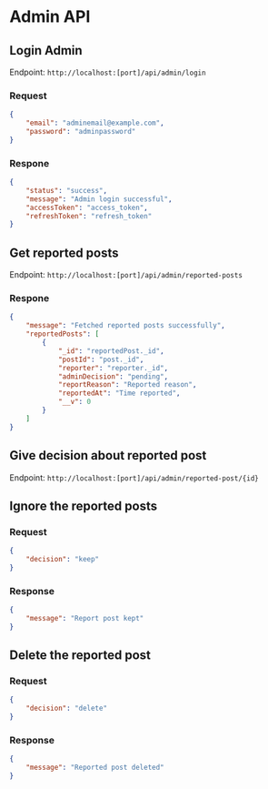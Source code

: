 # Admin API

## Login Admin

Endpoint: `http://localhost:[port]/api/admin/login`

### Request

```json
{
    "email": "adminemail@example.com",
    "password": "adminpassword"
}
```

### Respone
```json
{
    "status": "success",
    "message": "Admin login successful",
    "accessToken": "access_token",
    "refreshToken": "refresh_token"
}
```

## Get reported posts
Endpoint: `http://localhost:[port]/api/admin/reported-posts`

### Respone
```json
{
    "message": "Fetched reported posts successfully",
    "reportedPosts": [
        {
            "_id": "reportedPost._id",
            "postId": "post._id",
            "reporter": "reporter._id",
            "adminDecision": "pending",
            "reportReason": "Reported reason",
            "reportedAt": "Time reported",
            "__v": 0
        }
    ]
}
```

## Give decision about reported post
Endpoint: `http://localhost:[port]/api/admin/reported-post/{id}`
## Ignore the reported posts

### Request
```json
{
    "decision": "keep"
}
```

### Response
```json
{
    "message": "Report post kept"
}
```

## Delete the reported post

### Request
```json
{
    "decision": "delete"
}
```

### Response
```json
{
    "message": "Reported post deleted"
}
```



